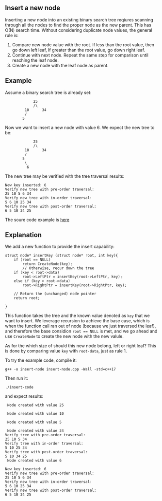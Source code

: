 ## Insert a new node
Inserting a new node into an existing binary search tree reqiures scanning through all the nodes to find the proper node as the new parent. This has O(N) search time. Without considering duplicate node values, the general rule is:

1. Compare new node value with the root. If less than the root value, then go down left leaf, If greater than the root value, go down right leaf.
2. Continue with next node. Repeat the same step for comparison until reaching the leaf node.
3. Create a new node with the leaf node as parent.

## Example

Assume a binary search tree is already set:

```
             25
             /\
         10      34
         /
        5
```

Now we want to insert a new node with value 6.
We expect the new tree to be:

```
             25
             /\
         10      34
         /
        5
         \
          6
```
The new tree may be verified with the tree traversal results:

```
New key inserted: 6 
Verify new tree with pre-order traversal: 
25 10 5 6 34 
Verify new tree with in-order traversal: 
5 6 10 25 34 
Verify new tree with post-order traversal: 
6 5 10 34 25
```

The soure code example is [here](./source_code/insert-node.cpp)

## Explanation
We add a new function to provide the insert capability:

```
struct node* insertKey (struct node* root, int key){
    if (root == NULL)
        return CreateNode(key);
        // Otherwise, recur down the tree
    if (key < root->data)
        root->LeftPtr = insertKey(root->LeftPtr, key);
    else if (key > root->data)
        root->RightPtr = insertKey(root->RightPtr, key);
 
    // Return the (unchanged) node pointer
    return root;
        
}
```

This function takes the tree and the known value denoted as `key` that we want to insert. We leverage recursion to achieve the base case, which is when the function call ran out of node (because we just traversed the leaf), and therefore the base considion `root == NULL` is met, and we go ahead and use `CreateNode` to create the new node with the new valule.

As for the which size of should this new node belong, left or right leaf? This is done by comparing value `key` with `root-data`, just as rule 1. 

To try the example code, compile it:

`g++ -o insert-node insert-node.cpp -Wall -std=c++17`

Then run it:

`./insert-code`

and expect results:

```
 Node created with value 25 

 Node created with value 10 

 Node created with value 5 

 Node created with value 34 
Verify tree with pre-order traversal: 
25 10 5 34 
Verify tree with in-order traversal: 
5 10 25 34 
Verify tree with post-order traversal: 
5 10 34 25 
 Node created with value 6 

New key inserted: 6 
Verify new tree with pre-order traversal: 
25 10 5 6 34 
Verify new tree with in-order traversal: 
5 6 10 25 34 
Verify new tree with post-order traversal: 
6 5 10 34 25 
```